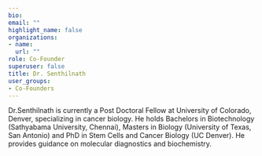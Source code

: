 ```yaml
---
bio: 
email: ""
highlight_name: false
organizations:
- name: 
  url: ""
role: Co-Founder
superuser: false
title: Dr. Senthilnath
user_groups:
- Co-Founders
---
```

Dr.Senthilnath is currently a Post Doctoral Fellow at University of Colorado, Denver, specializing in cancer biology. He holds Bachelors in Biotechnology (Sathyabama University, Chennai), Masters in Biology (University of Texas, San Antonio) and PhD in Stem Cells and Cancer Biology (UC Denver). He provides guidance on molecular diagnostics and biochemistry. 



